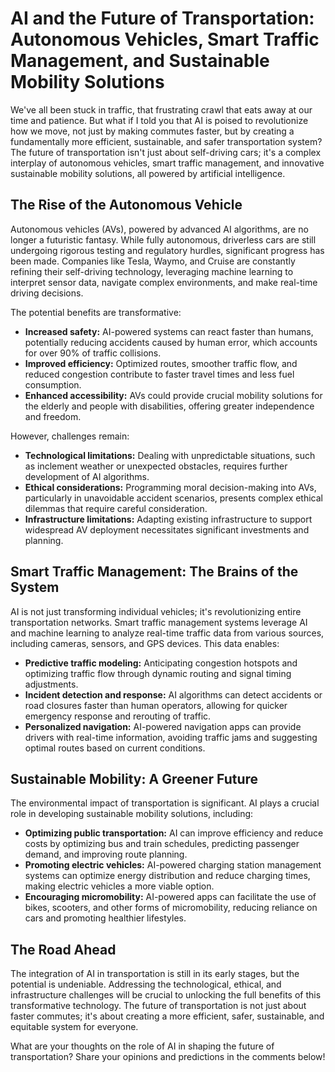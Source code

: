 # AI and the Future of Transportation: Autonomous Vehicles, Smart Traffic Management, and Sustainable Mobility Solutions

We've all been stuck in traffic, that frustrating crawl that eats away at our time and patience.  But what if I told you that AI is poised to revolutionize how we move, not just by making commutes faster, but by creating a fundamentally more efficient, sustainable, and safer transportation system?  The future of transportation isn't just about self-driving cars; it's a complex interplay of autonomous vehicles, smart traffic management, and innovative sustainable mobility solutions, all powered by artificial intelligence.

## The Rise of the Autonomous Vehicle

Autonomous vehicles (AVs), powered by advanced AI algorithms, are no longer a futuristic fantasy. While fully autonomous, driverless cars are still undergoing rigorous testing and regulatory hurdles, significant progress has been made.  Companies like Tesla, Waymo, and Cruise are constantly refining their self-driving technology, leveraging machine learning to interpret sensor data, navigate complex environments, and make real-time driving decisions.

The potential benefits are transformative:

* **Increased safety:**  AI-powered systems can react faster than humans, potentially reducing accidents caused by human error, which accounts for over 90% of traffic collisions.
* **Improved efficiency:** Optimized routes, smoother traffic flow, and reduced congestion contribute to faster travel times and less fuel consumption.
* **Enhanced accessibility:** AVs could provide crucial mobility solutions for the elderly and people with disabilities, offering greater independence and freedom.


However, challenges remain:

* **Technological limitations:**  Dealing with unpredictable situations, such as inclement weather or unexpected obstacles, requires further development of AI algorithms.
* **Ethical considerations:**  Programming moral decision-making into AVs, particularly in unavoidable accident scenarios, presents complex ethical dilemmas that require careful consideration.
* **Infrastructure limitations:**  Adapting existing infrastructure to support widespread AV deployment necessitates significant investments and planning.

## Smart Traffic Management: The Brains of the System

AI is not just transforming individual vehicles; it's revolutionizing entire transportation networks. Smart traffic management systems leverage AI and machine learning to analyze real-time traffic data from various sources, including cameras, sensors, and GPS devices. This data enables:

* **Predictive traffic modeling:** Anticipating congestion hotspots and optimizing traffic flow through dynamic routing and signal timing adjustments.
* **Incident detection and response:**  AI algorithms can detect accidents or road closures faster than human operators, allowing for quicker emergency response and rerouting of traffic.
* **Personalized navigation:**  AI-powered navigation apps can provide drivers with real-time information, avoiding traffic jams and suggesting optimal routes based on current conditions.


## Sustainable Mobility: A Greener Future

The environmental impact of transportation is significant.  AI plays a crucial role in developing sustainable mobility solutions, including:

* **Optimizing public transportation:**  AI can improve efficiency and reduce costs by optimizing bus and train schedules, predicting passenger demand, and improving route planning.
* **Promoting electric vehicles:**  AI-powered charging station management systems can optimize energy distribution and reduce charging times, making electric vehicles a more viable option.
* **Encouraging micromobility:** AI-powered apps can facilitate the use of bikes, scooters, and other forms of micromobility, reducing reliance on cars and promoting healthier lifestyles.


## The Road Ahead

The integration of AI in transportation is still in its early stages, but the potential is undeniable.  Addressing the technological, ethical, and infrastructure challenges will be crucial to unlocking the full benefits of this transformative technology.  The future of transportation is not just about faster commutes; it's about creating a more efficient, safer, sustainable, and equitable system for everyone.

What are your thoughts on the role of AI in shaping the future of transportation?  Share your opinions and predictions in the comments below!
